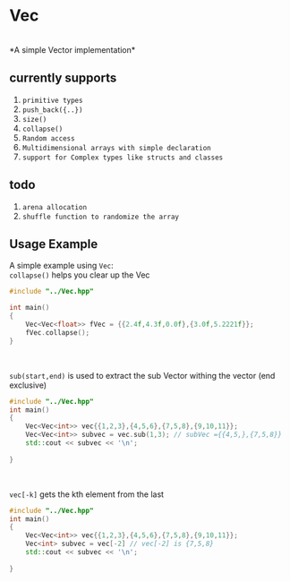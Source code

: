 #  Vec
<br>
*A simple Vector implementation* <br>

## currently supports<br>
1. `primitive types`<br>
2. `push_back({..})`<br>
3. `size()`<br>
4. `collapse()`<br>
5. `Random access`<br>
6. `Multidimensional arrays with simple declaration`<br>
7. `support for Complex types like structs and classes`<br>


## todo
1. `arena allocation`<br>
2. `shuffle function to randomize the array`<br>

## Usage Example

A simple example using `Vec`:<br>
```collapse()``` helps you clear up the Vec
```cpp
#include "../Vec.hpp"

int main() 
{
    Vec<Vec<float>> fVec = {{2.4f,4.3f,0.0f},{3.0f,5.2221f}};
    fVec.collapse();
}
```
<br>


```sub(start,end)``` is used to extract the sub Vector withing the vector (end exclusive)

```cpp
#include "../Vec.hpp"
int main()
{
    Vec<Vec<int>> vec{{1,2,3},{4,5,6},{7,5,8},{9,10,11}};
    Vec<Vec<int>> subvec = vec.sub(1,3); // subVec ={{4,5,},{7,5,8}}
    std::cout << subvec << '\n';
    
}
```
<br> 

```vec[-k]``` gets the kth element from the last
```cpp
#include "../Vec.hpp"
int main()
{
    Vec<Vec<int>> vec{{1,2,3},{4,5,6},{7,5,8},{9,10,11}};
    Vec<int> subvec = vec[-2] // vec[-2] is {7,5,8}
    std::cout << subvec << '\n';
    
}




